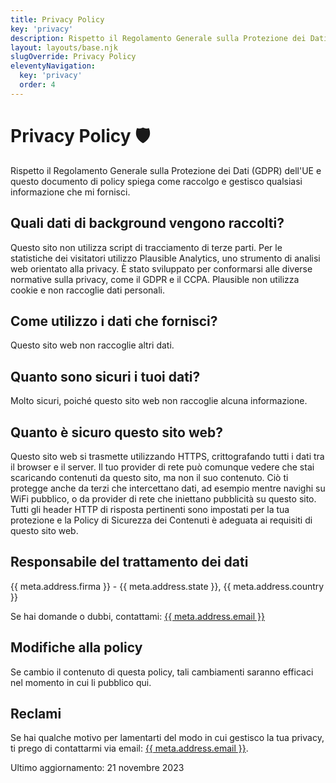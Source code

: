 ```yaml
---
title: Privacy Policy
key: 'privacy'
description: Rispetto il Regolamento Generale sulla Protezione dei Dati (GDPR) dell'UE. Questo documento di policy spiega come raccolgo e gestisco qualsiasi informazione che mi fornisci.
layout: layouts/base.njk
slugOverride: Privacy Policy
eleventyNavigation:
  key: 'privacy'
  order: 4
---
```


# Privacy Policy 🛡️

Rispetto il Regolamento Generale sulla Protezione dei Dati (GDPR) dell'UE e questo documento di policy spiega come raccolgo e gestisco qualsiasi informazione che mi fornisci.

## Quali dati di background vengono raccolti?

Questo sito non utilizza script di tracciamento di terze parti.
Per le statistiche dei visitatori utilizzo Plausible Analytics, uno strumento di analisi web orientato alla privacy. È stato sviluppato per conformarsi alle diverse normative sulla privacy, come il GDPR e il CCPA. Plausible non utilizza cookie e non raccoglie dati personali.

## Come utilizzo i dati che fornisci?

Questo sito web non raccoglie altri dati.

## Quanto sono sicuri i tuoi dati?

Molto sicuri, poiché questo sito web non raccoglie alcuna informazione.

## Quanto è sicuro questo sito web?

Questo sito web si trasmette utilizzando HTTPS, crittografando tutti i dati tra il browser e il server. Il tuo provider di rete può comunque vedere che stai scaricando contenuti da questo sito, ma non il suo contenuto. Ciò ti protegge anche da terzi che intercettano dati, ad esempio mentre navighi su WiFi pubblico, o da provider di rete che iniettano pubblicità su questo sito. Tutti gli header HTTP di risposta pertinenti sono impostati per la tua protezione e la Policy di Sicurezza dei Contenuti è adeguata ai requisiti di questo sito web.

## Responsabile del trattamento dei dati

{{ meta.address.firma }} - 
{{ meta.address.state }}, {{ meta.address.country }}

Se hai domande o dubbi, contattami: <a href="mailto:{{ meta.address.email }}">{{ meta.address.email }}</a>

## Modifiche alla policy

Se cambio il contenuto di questa policy, tali cambiamenti saranno efficaci nel momento in cui li pubblico qui.

## Reclami

Se hai qualche motivo per lamentarti del modo in cui gestisco la tua privacy, ti prego di contattarmi via email: <a href="mailto:{{ meta.address.email }}">{{ meta.address.email }}</a>.

Ultimo aggiornamento: 21 novembre 2023